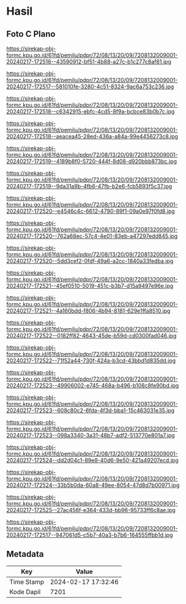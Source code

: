 # Hasil

## Foto C Plano

https://sirekap-obj-formc.kpu.go.id/61fd/pemilu/pdpr/72/08/13/20/09/7208132009001-20240217-172516--43590912-bf51-4b88-a27c-b1c277c8af81.jpg

https://sirekap-obj-formc.kpu.go.id/61fd/pemilu/pdpr/72/08/13/20/09/7208132009001-20240217-172517--581010fe-3280-4c51-8324-9ac6a753c236.jpg

https://sirekap-obj-formc.kpu.go.id/61fd/pemilu/pdpr/72/08/13/20/09/7208132009001-20240217-172518--c6342915-ebfc-4cd5-8f9a-bcbce83b0b7c.jpg

https://sirekap-obj-formc.kpu.go.id/61fd/pemilu/pdpr/72/08/13/20/09/7208132009001-20240217-172518--aeacea45-28ed-436a-a84a-99e4456273c8.jpg

https://sirekap-obj-formc.kpu.go.id/61fd/pemilu/pdpr/72/08/13/20/09/7208132009001-20240217-172519--4189b8f0-5720-444f-8d08-d920bbb873bc.jpg

https://sirekap-obj-formc.kpu.go.id/61fd/pemilu/pdpr/72/08/13/20/09/7208132009001-20240217-172519--9da31a9b-4fb6-47fb-b2e6-fcb5893f5c37.jpg

https://sirekap-obj-formc.kpu.go.id/61fd/pemilu/pdpr/72/08/13/20/09/7208132009001-20240217-172520--e4546c4c-6612-4790-89f1-09a0e97f0fd8.jpg

https://sirekap-obj-formc.kpu.go.id/61fd/pemilu/pdpr/72/08/13/20/09/7208132009001-20240217-172520--762a68ec-57c4-4e01-83eb-a47297edd845.jpg

https://sirekap-obj-formc.kpu.go.id/61fd/pemilu/pdpr/72/08/13/20/09/7208132009001-20240217-172520--5dd3cef2-0fdf-49a6-a2cc-1840a33fedba.jpg

https://sirekap-obj-formc.kpu.go.id/61fd/pemilu/pdpr/72/08/13/20/09/7208132009001-20240217-172521--45ef0510-5019-451c-b3b7-d15a9497e96e.jpg

https://sirekap-obj-formc.kpu.go.id/61fd/pemilu/pdpr/72/08/13/20/09/7208132009001-20240217-172521--4a160bdd-f806-4b94-8181-629e1ffa8510.jpg

https://sirekap-obj-formc.kpu.go.id/61fd/pemilu/pdpr/72/08/13/20/09/7208132009001-20240217-172522--0182ff82-4643-45de-b59d-cd0300fad046.jpg

https://sirekap-obj-formc.kpu.go.id/61fd/pemilu/pdpr/72/08/13/20/09/7208132009001-20240217-172522--71f52a44-730f-424a-b3cd-43bbd1d835dd.jpg

https://sirekap-obj-formc.kpu.go.id/61fd/pemilu/pdpr/72/08/13/20/09/7208132009001-20240217-172523--49906002-e745-468a-b496-b108c8fe90bd.jpg

https://sirekap-obj-formc.kpu.go.id/61fd/pemilu/pdpr/72/08/13/20/09/7208132009001-20240217-172523--608c80c2-6fda-4f3d-bba1-15c463031e35.jpg

https://sirekap-obj-formc.kpu.go.id/61fd/pemilu/pdpr/72/08/13/20/09/7208132009001-20240217-172523--098a3340-3a31-48b7-adf2-513770e801a7.jpg

https://sirekap-obj-formc.kpu.go.id/61fd/pemilu/pdpr/72/08/13/20/09/7208132009001-20240217-172524--dd2d04c1-89e8-40d6-9e50-421a49207ecd.jpg

https://sirekap-obj-formc.kpu.go.id/61fd/pemilu/pdpr/72/08/13/20/09/7208132009001-20240217-172524--33b5b0da-60a8-49ee-8054-47d8d7b00971.jpg

https://sirekap-obj-formc.kpu.go.id/61fd/pemilu/pdpr/72/08/13/20/09/7208132009001-20240217-172525--27ac456f-e364-433d-bb96-95733ff6c8ae.jpg

https://sirekap-obj-formc.kpu.go.id/61fd/pemilu/pdpr/72/08/13/20/09/7208132009001-20240217-172517--947061d5-c5b7-40a3-b7b6-164555ffbb1d.jpg


## Metadata

| Key        | Value               |
| ---------- | ------------------- |
| Time Stamp | 2024-02-17 17:32:46 |
| Kode Dapil | 7201                |



